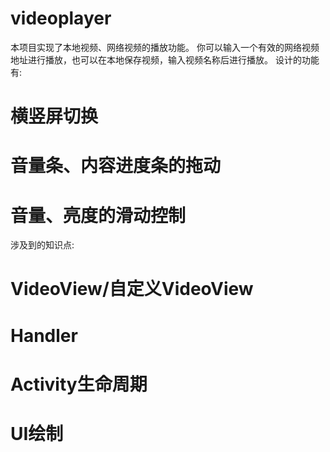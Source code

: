 # videoplayer
本项目实现了本地视频、网络视频的播放功能。
你可以输入一个有效的网络视频地址进行播放，也可以在本地保存视频，输入视频名称后进行播放。
设计的功能有:
  # 横竖屏切换
  # 音量条、内容进度条的拖动
  # 音量、亮度的滑动控制
涉及到的知识点:
  # VideoView/自定义VideoView
  # Handler
  # Activity生命周期
  # UI绘制
  


